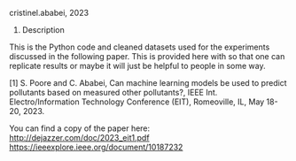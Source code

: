 cristinel.ababei, 2023

1) Description

This is the Python code and cleaned datasets used for the experiments
discussed in the following paper. This is provided here with so that
one can replicate results or maybe it will just be helpful to people
in some way.

[1] S. Poore and C. Ababei, Can machine learning models be used to predict 
pollutants based on measured other pollutants?, IEEE Int. Electro/Information 
Technology Conference (EIT), Romeoville, IL, May 18-20, 2023. 

You can find a copy of the paper here:
http://dejazzer.com/doc/2023_eit1.pdf
https://ieeexplore.ieee.org/document/10187232